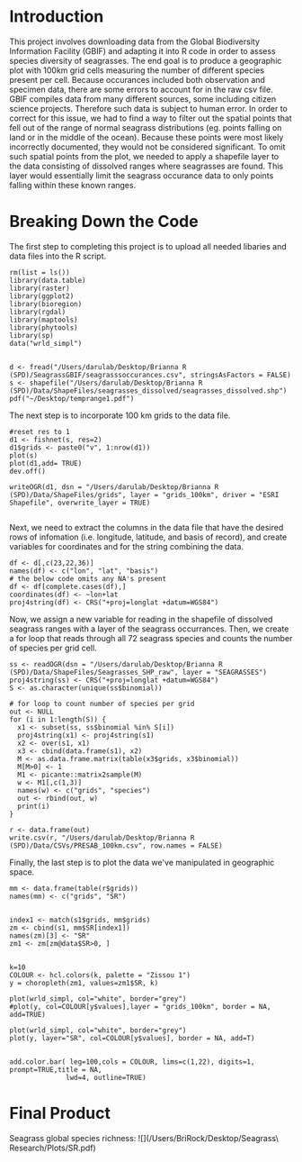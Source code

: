 # Introduction 

This project involves downloading  data from the Global Biodiversity Information Facility (GBIF) and adapting it into R code in order to assess species diversity of seagrasses. The end goal is to produce a geographic plot with 100km grid cells measuring the number of different species present per cell. Because occurances included both observation and specimen data, there are some errors to account for in the raw csv file. GBIF compiles data from many different sources, some including citizen science projects. Therefore such data is subject to human error. In order to correct for this issue, we had to find a way to filter out the spatial points that fell out of the range of normal seagrass distributions (eg. points falling on land or in the middle of the ocean). Because these points were most likely incorrectly documented, they would not be considered significant. To omit such spatial points from the plot, we needed to apply a shapefile layer to the data consisting of dissolved ranges where seagrasses are found. This layer would essentially limit the seagrass occurance data to only points falling within these known ranges. 

# Breaking Down the Code

The first step to completing this project is to upload all needed libaries and data files into the R script.

```
rm(list = ls())
library(data.table)
library(raster)
library(ggplot2)
library(bioregion)
library(rgdal)
library(maptools)
library(phytools)
library(sp)
data("wrld_simpl")


d <- fread("/Users/darulab/Desktop/Brianna R (SPD)/SeagrassGBIF/seagrasssoccurances.csv", stringsAsFactors = FALSE)
s <- shapefile("/Users/darulab/Desktop/Brianna R (SPD)/Data/ShapeFiles/seagrasses_dissolved/seagrasses_dissolved.shp")
pdf("~/Desktop/temprange1.pdf")

```

The next step is to incorporate 100 km grids to the data file.

```
#reset res to 1 
d1 <- fishnet(s, res=2)
d1$grids <- paste0("v", 1:nrow(d1))
plot(s)
plot(d1,add= TRUE)
dev.off()

writeOGR(d1, dsn = "/Users/darulab/Desktop/Brianna R (SPD)/Data/ShapeFiles/grids", layer = "grids_100km", driver = "ESRI Shapefile", overwrite_layer = TRUE)
 
```

Next, we need to extract the columns in the data file that  have the desired rows of infomation (i.e. longitude, latitude, and basis of record), and create  variables for coordinates and for the string combining the data.

```
df <- d[,c(23,22,36)]
names(df) <- c("lon", "lat", "basis")
# the below code omits any NA's present
df <- df[complete.cases(df),]
coordinates(df) <- ~lon+lat
proj4string(df) <- CRS("+proj=longlat +datum=WGS84")

```

Now, we assign a new variable for reading in the shapefile of dissolved seagrass ranges with a layer of the seagrass occurrances.  Then, we create a  for loop that reads through  all 72 seagrass species and counts the  number of species per grid cell.

```
ss <- readOGR(dsn = "/Users/darulab/Desktop/Brianna R (SPD)/Data/ShapeFiles/Seagrasses_SHP_raw", layer = "SEAGRASSES")
proj4string(ss) <- CRS("+proj=longlat +datum=WGS84")
S <- as.character(unique(ss$binomial))

# for loop to count number of species per grid
out <- NULL
for (i in 1:length(S)) {
  x1 <- subset(ss, ss$binomial %in% S[i])
  proj4string(x1) <- proj4string(s1)
  x2 <- over(s1, x1)
  x3 <- cbind(data.frame(s1), x2)
  M <- as.data.frame.matrix(table(x3$grids, x3$binomial))
  M[M>0] <- 1
  M1 <- picante::matrix2sample(M)
  w <- M1[,c(1,3)]
  names(w) <- c("grids", "species")
  out <- rbind(out, w)
  print(i)
}

r <- data.frame(out)
write.csv(r, "/Users/darulab/Desktop/Brianna R (SPD)/Data/CSVs/PRESAB_100km.csv", row.names = FALSE)

```
Finally, the last step is to plot the data we've manipulated in geographic space.

```
mm <- data.frame(table(r$grids))
names(mm) <- c("grids", "SR")


index1 <- match(s1$grids, mm$grids)
zm <- cbind(s1, mm$SR[index1])
names(zm)[3] <- "SR"
zm1 <- zm[zm@data$SR>0, ]


k=10
COLOUR <- hcl.colors(k, palette = "Zissou 1")
y = choropleth(zm1, values=zm1$SR, k)

plot(wrld_simpl, col="white", border="grey")
#plot(y, col=COLOUR[y$values],layer = "grids_100km", border = NA, add=TRUE)

plot(wrld_simpl, col="white", border="grey")
plot(y, layer="SR", col=COLOUR[y$values], border = NA, add=T)


add.color.bar( leg=100,cols = COLOUR, lims=c(1,22), digits=1, prompt=TRUE,title = NA,
              lwd=4, outline=TRUE)
```

# Final Product
Seagrass global species richness:
![](/Users/BriRock/Desktop/Seagrass\ Research/Plots/SR.pdf)
